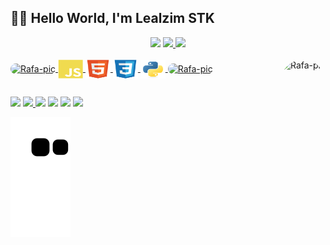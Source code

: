 ## 👋🏻 Hello World, I'm Lealzim STK
<div align="center">
  <img src="https://cdn.discordapp.com/attachments/928817952906674296/934844508355592202/aaaaaaaa.PNG"></img>
  <a href="https://github.com/LealzimSTK">
    <img height="180em" src="https://github-readme-stats.vercel.app/api?username=rafaballerini&show_icons=true&theme=dracula&include_all_commits=true&count_private=true"/>
    <img height="180em" src="https://github-readme-stats.vercel.app/api/top-langs/?username=rafaballerini&layout=compact&langs_count=7&theme=dracula"/>
</div>
</div>
<div style="display: inline_block"><br>
      <img align="center" alt="Rafa-pic" height="40" widht="40" style="border-radius:50px;" src="https://cdn.discordapp.com/attachments/753454409689727056/989880521943285770/STK_Programing_C-Sombra.png">
  <img align="center" alt="Rafa-Js" height="30" width="40" src="https://raw.githubusercontent.com/devicons/devicon/master/icons/javascript/javascript-plain.svg">
  <img align="center" alt="Rafa-HTML" height="30" width="40" src="https://raw.githubusercontent.com/devicons/devicon/master/icons/html5/html5-original.svg">
  <img align="center" alt="Rafa-CSS" height="30" width="40" src="https://raw.githubusercontent.com/devicons/devicon/master/icons/css3/css3-original.svg">
  <img align="center" alt="Rafa-Python" height="30" width="40" src="https://raw.githubusercontent.com/devicons/devicon/master/icons/python/python-original.svg">
        <img align="center" alt="Rafa-pic" height="40" widht="40" style="border-radius:50px;" src="https://cdn.discordapp.com/attachments/753454409689727056/989880506130792498/Logo_Original.png">
  <img align="right" alt="Rafa-pic" height="150" style="border-radius:50px;" src="https://cdn.discordapp.com/attachments/928817952906674296/934844003071963247/2019-10-10.jpg?width=676&height=676">

</div>
  
  ##
 
<div>
<img src="https://img.shields.io/badge/Intel-Core_xeon-0071C5?style=for-the-badge&logo=intel&logoColor=white" target="_blank"></a> 
  <a href="https://www.youtube.com/channel/UC8dB_0uWiXCE-ihnthhGu8w" target="_blank"><img src="https://img.shields.io/badge/YouTube-FF0000?style=for-the-badge&logo=youtube&logoColor=white" target="_blank">
  <a href="https://www.instagram.com/lealziimstk/" target="_blank"><img src="https://img.shields.io/badge/-Instagram-%23E4405F?style=for-the-badge&logo=instagram&logoColor=white" target="_blank"></a>
 <a href="https://discord.gg/PN2x6b5qmk" target="_blank"><img src="https://img.shields.io/badge/Discord-7289DA?style=for-the-badge&logo=discord&logoColor=white" target="_blank"></a> 
  <a href="https://www.linkedin.com" target="_blank"><img src="https://img.shields.io/badge/-LinkedIn-%230077B5?style=for-the-badge&logo=linkedin&logoColor=white" target="_blank"></a>
<img src="https://img.shields.io/badge/NVIDIA-GTX750ti-76B900?style=for-the-badge&logo=nvidia&logoColor=white" target="_blank">

  ![Snake animation](https://github.com/rafaballerini/rafaballerini/blob/output/github-contribution-grid-snake.svg)
                     
 
</div>
